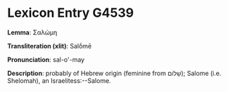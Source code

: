 # Lexicon Entry G4539

**Lemma**: Σαλώμη

**Transliteration (xlit)**: Salṓmē

**Pronunciation**: sal-o'-may

**Description**:
probably of Hebrew origin (feminine from שָׁלוֹם); Salome (i.e. Shelomah), an Israelitess:--Salome.
